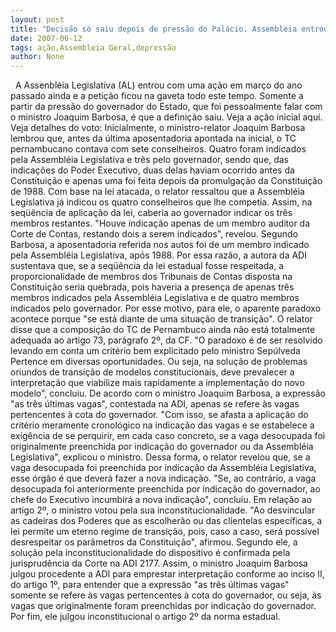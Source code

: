 ```yaml
---
layout: post
title: "Decisão só saiu depois de pressão do Palácio. Assembléia entrou com ação há mais de um ano"
date: 2007-06-12
tags: ação,Assembleia Geral,depressão
author: None
---
```

&nbsp;
A Assenbl&eacute;ia Legislativa (AL) entrou com uma a&ccedil;&atilde;o em mar&ccedil;o do ano passado ainda e a peti&ccedil;&atilde;o ficou na gaveta todo este tempo. Somente a partir da press&atilde;o do governador do Estado, que foi pessoalmente falar com o ministro Joaquim Barbosa, &eacute; que a defini&ccedil;&atilde;o saiu.
Veja a a&ccedil;&atilde;o inicial aqui.
Veja detalhes do voto:
Inicialmente, o ministro-relator Joaquim Barbosa lembrou que, antes da &uacute;ltima aposentadoria apontada na inicial, o TC pernambucano contava com sete conselheiros. Quatro foram indicados pela Assembl&eacute;ia Legislativa e tr&ecirc;s pelo governador, sendo que, das indica&ccedil;&otilde;es do Poder Executivo, duas delas haviam ocorrido antes da Constitui&ccedil;&atilde;o e apenas uma foi feita depois da promulga&ccedil;&atilde;o da Constitui&ccedil;&atilde;o de 1988.
Com base na lei atacada, o relator ressaltou que a Assembl&eacute;ia Legislativa j&aacute; indicou os quatro conselheiros que lhe competia. Assim, na seq&uuml;&ecirc;ncia de aplica&ccedil;&atilde;o da lei, caberia ao governador indicar os tr&ecirc;s membros restantes. &quot;Houve indica&ccedil;&atilde;o apenas de um membro auditor da Corte de Contas, restando dois a serem indicados&quot;, revelou.
Segundo Barbosa, a aposentadoria referida nos autos foi de um membro indicado pela Assembl&eacute;ia Legislativa, ap&oacute;s 1988. Por essa raz&atilde;o, a autora da ADI sustentava que, se a seq&uuml;&ecirc;ncia da lei estadual fosse respeitada, a proporcionalidade de membros dos Tribunais de Contas disposta na Constitui&ccedil;&atilde;o seria quebrada, pois haveria a presen&ccedil;a de apenas tr&ecirc;s membros indicados pela Assembl&eacute;ia Legislativa e de quatro membros indicados pelo governador.
Por esse motivo, para ele, o aparente paradoxo acontece porque &quot;se est&aacute; diante de uma situa&ccedil;&atilde;o de transi&ccedil;&atilde;o&quot;. O relator disse que a composi&ccedil;&atilde;o do TC de Pernambuco ainda n&atilde;o est&aacute; totalmente adequada ao artigo 73, par&aacute;grafo 2&ordm;, da CF. &quot;O paradoxo &eacute; de ser resolvido levando em conta um crit&eacute;rio bem explicitado pelo ministro Sep&uacute;lveda Pertence em diversas oportunidades. Ou seja, na solu&ccedil;&atilde;o de problemas oriundos de transi&ccedil;&atilde;o de modelos constitucionais, deve prevalecer a interpreta&ccedil;&atilde;o que viabilize mais rapidamente a implementa&ccedil;&atilde;o do novo modelo&quot;, concluiu. 
De acordo com o ministro Joaquim Barbosa, a express&atilde;o &quot;as tr&ecirc;s &uacute;ltimas vagas&quot;, contestada na ADI, apenas se refere &agrave;s vagas pertencentes &agrave; cota do governador. &quot;Com isso, se afasta a aplica&ccedil;&atilde;o do crit&eacute;rio meramente cronol&oacute;gico na indica&ccedil;&atilde;o das vagas e se estabelece a exig&ecirc;ncia de se perquirir, em cada caso concreto, se a vaga desocupada foi originalmente preenchida por indica&ccedil;&atilde;o do governador ou da Assembl&eacute;ia Legislativa&quot;, explicou o ministro.
Dessa forma, o relator revelou que, se a vaga desocupada foi preenchida por indica&ccedil;&atilde;o da Assembl&eacute;ia Legislativa, esse &oacute;rg&atilde;o &eacute; que dever&aacute; fazer a nova indica&ccedil;&atilde;o. &quot;Se, ao contr&aacute;rio, a vaga desocupada foi anteriormente preenchida por indica&ccedil;&atilde;o do governador, ao chefe do Executivo incumbir&aacute; a nova indica&ccedil;&atilde;o&quot;, concluiu. 
Em rela&ccedil;&atilde;o ao artigo 2&ordm;, o ministro votou pela sua inconstitucionalidade. &quot;Ao desvincular as cadeiras dos Poderes que as escolher&atilde;o ou das clientelas espec&iacute;ficas, a lei permite um eterno regime de transi&ccedil;&atilde;o, pois, caso a caso, ser&aacute; poss&iacute;vel desrespeitar os par&acirc;metros da Constitui&ccedil;&atilde;o&quot;, afirmou. Segundo ele, a solu&ccedil;&atilde;o pela inconstitucionalidade do dispositivo &eacute; confirmada pela jurisprud&ecirc;ncia da Corte na ADI 2177. 
Assim, o ministro Joaquim Barbosa julgou procedente a ADI para emprestar interpreta&ccedil;&atilde;o conforme ao inciso II, do artigo 1&ordm;, para entender que a express&atilde;o &quot;as tr&ecirc;s &uacute;ltimas vagas&quot; somente se refere &agrave;s vagas pertencentes &agrave; cota do governador, ou seja, &agrave;s vagas que originalmente foram preenchidas por indica&ccedil;&atilde;o do governador. Por fim, ele julgou inconstitucional o artigo 2&ordm; da norma estadual.
&nbsp; 